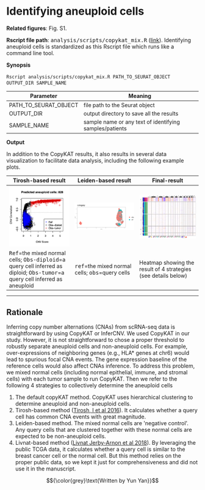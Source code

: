 # Identifying aneuploid cells

**Related figures**: Fig. S1. 


**Rscript file path**: <kbd>analysis/scripts/copykat_mix.R</kbd> ([link](https://github.com/navinlabcode/tnbc-chemo/blob/main/analysis/scripts/copykat_mix.R)). Identifying aneuploid cells is standardized as this Rscript file which runs like a command line tool. 

**Synopsis**

``` console
Rscript analysis/scripts/copykat_mix.R PATH_TO_SEURAT_OBJECT OUTPUT_DIR SAMPLE_NAME
```

| Parameter             | Meaning                                                 |
| --------------------- | ------------------------------------------------------- |
| PATH_TO_SEURAT_OBJECT | file path to the Seurat object                          |
| OUTPUT_DIR            | output directory to save all the results                |
| SAMPLE_NAME           | sample name or any text of identifying samples/patients |


**Output**

In addition to the CopyKAT results, it also results in several data visualization to facilitate data analysis, including the following example plots. 

| Tirosh-based result                                                                                                                                                     | Leiden-based result                                                                                                                                        | Final-result                                                                                                                                        |
| ---------------------------------------------------------------------------------------------------------------------------------------------------------------------- | ---------------------------------------------------------------------------------------------------------------------------------------------------------- | --------------------------------------------------------------------------------------------------------------------------------------------------- |
| <img src="https://github.com/navinlabcode/tnbc-chemo/blob/main/website_images/analysis/identifying_aneuploid_cells/copykat_aneuploidy_prediction_tirosh.png?raw=true"> | <img src="https://github.com/navinlabcode/tnbc-chemo/blob/main/website_images/analysis/identifying_aneuploid_cells/copykat_DNA_DR.category.png?raw=true" > | <img src="https://github.com/navinlabcode/tnbc-chemo/blob/main/website_images/analysis/identifying_aneuploid_cells/copykat_heatmap4.png?raw=true" > |
| <kbd>Ref</kbd>=the mixed normal cells; <kbd>Obs-diploid</kbd>=a query cell inferred as diploid; <kbd>Obs-tumor</kbd>=a query cell inferred as aneuploid                | <kbd>ref</kbd>=the mixed normal cells; <kbd>obs</kbd>=query cells                                                                                          | Heatmap showing the result of 4 strategies (see details below)                                                                                      |

---

## Rationale

Inferring copy number alternations (CNAs) from scRNA-seq data is straightforward by using CopyKAT or InferCNV. We used CopyKAT in our study. However, it is not straightforward to chose a proper threshold to robustly separate aneuploid cells and non-aneuploid cells. For example, over-expressions of neighboring genes (e.g., HLA* genes at chr6) would lead to spurious focal CNA events. The gene expression baseline of the reference cells would also affect CNAs inference. To address this problem, we mixed normal cells (including normal epithelial, immune, and stromal cells) with each tumor sample to run CopyKAT. Then we refer to the following 4 strategies to collectively determine the aneuploid cells

1. The default copyKAT method. CopyKAT uses hierarchical clustering to determine aneuploid and non-aneuploid cells. 
2. Tirosh-based method ([Tirosh, I et al 2016](https://doi.org/10.1126/science.aad0501)). It calculates whether a query cell has common CNA events with great magnitude. 
3. Leiden-based method. The mixed normal cells are 'negative control'. Any query cells that are clustered together with these normal cells are expected to be non-aneuploid cells. 
4. Livnat-based method ([Livnat Jerby-Arnon et al 2018](https://doi.org/10.1016/j.cell.2018.09.006)). By leveraging the public TCGA data, it calculates whether a query cell is similar to the breast cancer cell or the normal cell. But this method relies on the proper public data, so we kept it just for comprehensiveness and did not use it in the manuscript. 


$${\color{grey}\text{Written by Yun Yan}}$$
